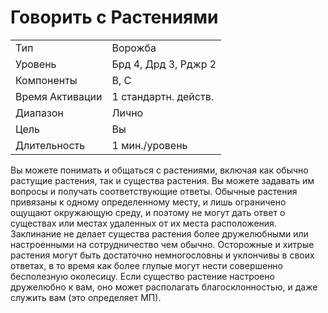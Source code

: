 
# Говорить с Растениями

| | |
|---|---|
|Тип|Ворожба|
|Уровень| Брд 4, Дрд 3, Рджр 2|
|Компоненты| В, С|
|Время Активации| 1 стандартн. действ.|
|Диапазон| Лично|
|Цель| Вы|
|Длительность| 1 мин./уровень|

Вы можете понимать и общаться с растениями, включая как обычно растущие растения, так и существа растения. Вы можете задавать им вопросы и получать соответствующие ответы. Обычные растения привязаны к одному определенному месту, и лишь ограничено ощущают окружающую среду, и поэтому не могут дать ответ о существах или местах удаленных от их места расположения. Заклинание не делает существа растения более дружелюбными или настроенными на сотрудничество чем обычно. Осторожные и хитрые растения могут быть достаточно немногословны и уклончивы в своих ответах, в то время как более глупые могут нести совершенно бесполезную околесицу. Если существо растение настроено дружелюбно к вам, оно может располагать благосклонностью, и даже служить вам (это определяет МП).